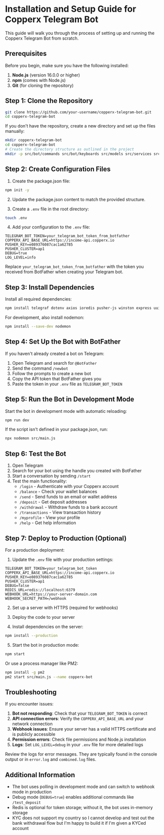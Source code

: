 # Installation and Setup Guide for Copperx Telegram Bot

This guide will walk you through the process of setting up and running the Copperx Telegram Bot from scratch.

## Prerequisites

Before you begin, make sure you have the following installed:

1. **Node.js** (version 16.0.0 or higher)
2. **npm** (comes with Node.js)
3. **Git** (for cloning the repository)

## Step 1: Clone the Repository

```bash
git clone https://github.com/your-username/copperx-telegram-bot.git
cd copperx-telegram-bot
```

If you don't have the repository, create a new directory and set up the files manually:

```bash
mkdir copperx-telegram-bot
cd copperx-telegram-bot
# Create the directory structure as outlined in the project
mkdir -p src/bot/commands src/bot/keyboards src/models src/services src/utils
```

## Step 2: Create Configuration Files

1. Create the package.json file:

```bash
npm init -y
```

2. Update the package.json content to match the provided structure.

3. Create a `.env` file in the root directory:

```bash
touch .env
```

4. Add your configuration to the `.env` file:

```
TELEGRAM_BOT_TOKEN=your_telegram_bot_token_from_botfather
COPPERX_API_BASE_URL=https://income-api.copperx.io
PUSHER_KEY=e089376087cac1a62785
PUSHER_CLUSTER=ap1
DEBUG=true
LOG_LEVEL=info
```

Replace `your_telegram_bot_token_from_botfather` with the token you received from BotFather when creating your Telegram bot.

## Step 3: Install Dependencies

Install all required dependencies:

```bash
npm install telegraf dotenv axios ioredis pusher-js winston express uuid
```

For development, also install nodemon:

```bash
npm install --save-dev nodemon
```

## Step 4: Set Up the Bot with BotFather

If you haven't already created a bot on Telegram:

1. Open Telegram and search for `@BotFather`
2. Send the command `/newbot`
3. Follow the prompts to create a new bot
4. Copy the API token that BotFather gives you
5. Paste the token in your `.env` file as `TELEGRAM_BOT_TOKEN`

## Step 5: Run the Bot in Development Mode

Start the bot in development mode with automatic reloading:

```bash
npm run dev
```

If the script isn't defined in your package.json, run:

```bash
npx nodemon src/main.js
```

## Step 6: Test the Bot

1. Open Telegram
2. Search for your bot using the handle you created with BotFather
3. Start a conversation by sending `/start`
4. Test the main functionality:
   - `/login` - Authenticate with your Copperx account
   - `/balance` - Check your wallet balances
   - `/send` - Send funds to an email or wallet address
   - `/deposit` - Get deposit addresses
   - `/withdrawal` - Withdraw funds to a bank account
   - `/transactions` - View transaction history
   - `/myprofile` - View your profile
   - `/help` - Get help information

## Step 7: Deploy to Production (Optional)

For a production deployment:

1. Update the `.env` file with your production settings:

```
TELEGRAM_BOT_TOKEN=your_telegram_bot_token
COPPERX_API_BASE_URL=https://income-api.copperx.io
PUSHER_KEY=e089376087cac1a62785
PUSHER_CLUSTER=ap1
DEBUG=false
REDIS_URL=redis://localhost:6379
WEBHOOK_URL=https://your-server-domain.com
WEBHOOK_SECRET_PATH=/webhook
```

2. Set up a server with HTTPS (required for webhooks)

3. Deploy the code to your server

4. Install dependencies on the server:

```bash
npm install --production
```

5. Start the bot in production mode:

```bash
npm start
```

Or use a process manager like PM2:

```bash
npm install -g pm2
pm2 start src/main.js --name copperx-bot
```

## Troubleshooting

If you encounter issues:

1. **Bot not responding**: Check that your `TELEGRAM_BOT_TOKEN` is correct
2. **API connection errors**: Verify the `COPPERX_API_BASE_URL` and your network connection
3. **Webhook issues**: Ensure your server has a valid HTTPS certificate and is publicly accessible
4. **Permission errors**: Check file permissions and Node.js installation
5. **Logs**: Set `LOG_LEVEL=debug` in your `.env` file for more detailed logs

Review the logs for error messages. They are typically found in the console output or in `error.log` and `combined.log` files.

## Additional Information

- The bot uses polling in development mode and can switch to webhook mode in production
- Debug mode (`DEBUG=true`) enables additional commands like `/test_deposit`
- Redis is optional for token storage; without it, the bot uses in-memory storage
- KYC does not support my country so I cannot develop and test out the bank withdrawal flow but I'm happy to build it if I'm given a KYCed account